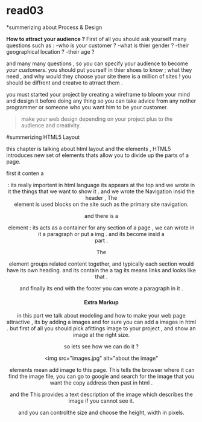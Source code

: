 # read03
 *summerizing about Process & Design

**How to attract your audience ?**
First of all you should ask yourself many questions such as :
-who is your customer ?
-what is thier gender ?
-their geographical location ?
-their age ?

and many many questions , so you can specify your audience to become *your customers*.
you should put yourself in thier shoes to know ; what they need , and why would they choose your site there is a million of sites !
you should be diffrent and creatve to atrract them .

you must started your project by creating a wireframe to bloom your mind and design it before doing any thing so you can take advice from 
any nother programmer or someone who you want him to be your customer.

>make your web design depending on your project plus to the audience and creativity.




#summerizing HTML5 Layout

this chapter is talking about html layout and the elements ,
HTML5 introduces new set of elements thats allow you to divide up the parts of a page.

first it conten a <header> : its really importent in html language its appears at the top and we wrote in it the things that we want to show it .
and we wrote the Navigation insid the header ,
The <nav> element is used blocks on the site such as the
primary site navigation.
 
 and there is a <article> element : its acts as
a container for any section of a
page , we can wrote in it a paragraph or put a img .
and its become insid a <main> part .

The <section> element groups related content together, and
typically each section would have its own heading.
and its contain the a tag its means links and looks like that 
<a herf="">.

and finally its end with the footer you can wrote a paragraph in it .





# Extra Markup

in this part we talk about modeling and how to make your web page attractive , its by adding a images and for sure you can add a images in html .
but first of all you should pick afittings image to your project ,  and show an image at the right size.

so lets see how we can do it ?

<img src="images.jpg" alt="about the image"

<img> elements mean add image to this page.
<src> This tells the browser where
it can find the image file, you can go to google and search for 
the image that you want the copy address then past in html .

and the <alt> This provides a text description
of the image which describes the image if you cannot see it.

and you can controlthe size and choose the height,
width in pixels.
 

